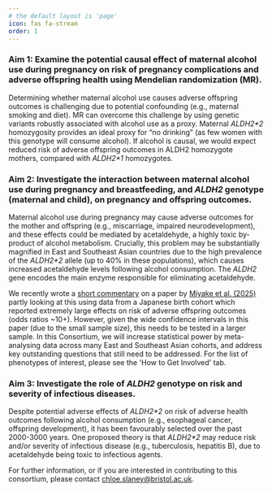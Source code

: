 ```yaml
---
# the default layout is 'page'
icon: fas fa-stream
order: 1
---
```

### Aim 1: Examine the potential causal effect of maternal alcohol use during pregnancy on risk of pregnancy complications and adverse offspring health using Mendelian randomization (MR).
Determining whether maternal alcohol use causes adverse offspring outcomes is challenging due to potential confounding (e.g., maternal smoking and diet). MR can overcome this challenge by using genetic variants robustly associated with alcohol use as a proxy. Maternal *ALDH2\*2* homozygosity provides an ideal proxy for “no drinking” (as few women with this genotype will consume alcohol). If alcohol is causal, we would expect reduced risk of adverse offspring outcomes in ALDH2 homozygote mothers, compared with *ALDH2\*1* homozygotes.

### Aim 2: Investigate the interaction between maternal alcohol use during pregnancy and breastfeeding, and *ALDH2* genotype (maternal and child), on pregnancy and offspring outcomes.
Maternal alcohol use during pregnancy may cause adverse outcomes for the mother and offspring (e.g., miscarriage, impaired neurodevelopment), and these effects could be mediated by acetaldehyde, a highly toxic by-product of alcohol metabolism. Crucially, this problem may be substantially magnified in East and Southeast Asian countries due to the high prevalence of the *ALDH2\*2* allele (up to 40% in these populations), which causes increased acetaldehyde levels following alcohol consumption. The *ALDH2* gene encodes the main enzyme responsible for eliminating acetaldehyde.

We recently wrote a [short commentary](https://onlinelibrary.wiley.com/doi/10.1111/acer.70070?af=R) on a paper by [Miyake et al. (2025)](https://pmc.ncbi.nlm.nih.gov/articles/PMC11740163/) partly looking at this using data from a Japanese birth cohort which reported extremely large effects on risk of adverse offspring outcomes (odds ratios ~10+). However, given the wide confidence intervals in this paper (due to the small sample size), this needs to be tested in a larger sample. In this Consortium, we will increase statistical power by meta-analysing data across many East and Southeast Asian cohorts, and address key outstanding questions that still need to be addressed. For the list of phenotypes of interest, please see the 'How to Get Involved' tab.

### Aim 3: Investigate the role of *ALDH2* genotype on risk and severity of infectious diseases.
Despite potential adverse effects of *ALDH2\*2* on risk of adverse health outcomes following alcohol consumption (e.g., esophageal cancer, offspring development), it has been favourably selected over the past 2000-3000 years. One proposed theory is that *ALDH2\*2* may reduce risk and/or severity of infectious disease (e.g., tuberculosis, hepatitis B), due to acetaldehyde being toxic to infectious agents.

For further information, or if you are interested in contributing to this consortium, please contact chloe.slaney@bristol.ac.uk.
